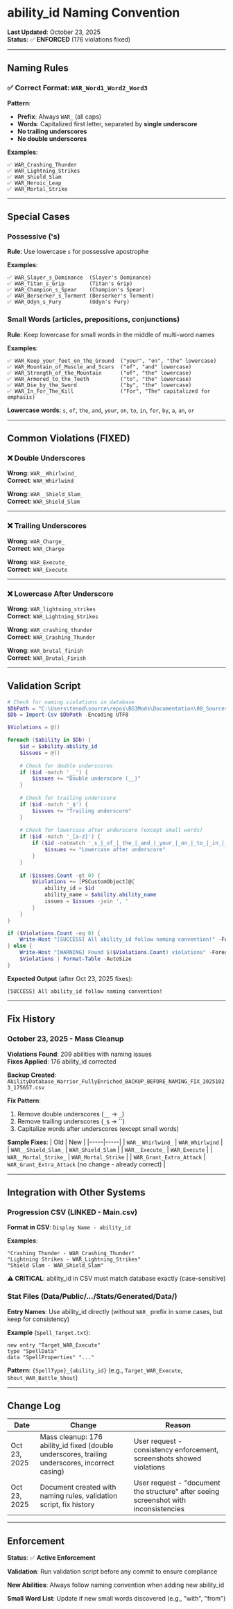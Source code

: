 # ability_id Naming Convention

**Last Updated**: October 23, 2025  
**Status**: ✅ **ENFORCED** (176 violations fixed)

---

## Naming Rules

### ✅ **Correct Format**: `WAR_Word1_Word2_Word3`

**Pattern**:
- **Prefix**: Always `WAR_` (all caps)
- **Words**: Capitalized first letter, separated by **single underscore**
- **No trailing underscores**
- **No double underscores**

**Examples**:
```
✅ WAR_Crashing_Thunder
✅ WAR_Lightning_Strikes
✅ WAR_Shield_Slam
✅ WAR_Heroic_Leap
✅ WAR_Mortal_Strike
```

---

## Special Cases

### Possessive ('s)

**Rule**: Use lowercase `s` for possessive apostrophe

**Examples**:
```
✅ WAR_Slayer_s_Dominance  (Slayer's Dominance)
✅ WAR_Titan_s_Grip        (Titan's Grip)
✅ WAR_Champion_s_Spear    (Champion's Spear)
✅ WAR_Berserker_s_Torment (Berserker's Torment)
✅ WAR_Odyn_s_Fury         (Odyn's Fury)
```

### Small Words (articles, prepositions, conjunctions)

**Rule**: Keep lowercase for small words in the middle of multi-word names

**Examples**:
```
✅ WAR_Keep_your_feet_on_the_Ground  ("your", "on", "the" lowercase)
✅ WAR_Mountain_of_Muscle_and_Scars  ("of", "and" lowercase)
✅ WAR_Strength_of_the_Mountain      ("of", "the" lowercase)
✅ WAR_Armored_to_the_Teeth          ("to", "the" lowercase)
✅ WAR_Die_by_the_Sword              ("by", "the" lowercase)
✅ WAR_In_For_The_Kill               ("For", "The" capitalized for emphasis)
```

**Lowercase words**: `s`, `of`, `the`, `and`, `your`, `on`, `to`, `in`, `for`, `by`, `a`, `an`, `or`

---

## Common Violations (FIXED)

### ❌ **Double Underscores**

**Wrong**: `WAR__Whirlwind_`  
**Correct**: `WAR_Whirlwind`

**Wrong**: `WAR__Shield_Slam_`  
**Correct**: `WAR_Shield_Slam`

---

### ❌ **Trailing Underscores**

**Wrong**: `WAR_Charge_`  
**Correct**: `WAR_Charge`

**Wrong**: `WAR_Execute_`  
**Correct**: `WAR_Execute`

---

### ❌ **Lowercase After Underscore**

**Wrong**: `WAR_lightning_strikes`  
**Correct**: `WAR_Lightning_Strikes`

**Wrong**: `WAR_crashing_thunder`  
**Correct**: `WAR_Crashing_Thunder`

**Wrong**: `WAR_brutal_finish`  
**Correct**: `WAR_Brutal_Finish`

---

## Validation Script

```powershell
# Check for naming violations in database
$DbPath = "C:\Users\tenod\source\repos\BG3Mods\Documentation\00_SourcesOfTruth\AbilityDatabase_Warrior_FullyEnriched.csv"
$Db = Import-Csv $DbPath -Encoding UTF8

$Violations = @()

foreach ($ability in $Db) {
    $id = $ability.ability_id
    $issues = @()
    
    # Check for double underscores
    if ($id -match '__') {
        $issues += "Double underscore (__)"
    }
    
    # Check for trailing underscore
    if ($id -match '_$') {
        $issues += "Trailing underscore"
    }
    
    # Check for lowercase after underscore (except small words)
    if ($id -match '_[a-z]') {
        if ($id -notmatch '_s_|_of_|_the_|_and_|_your_|_on_|_to_|_in_|_for_|_by_|_a_|_an_|_or_') {
            $issues += "Lowercase after underscore"
        }
    }
    
    if ($issues.Count -gt 0) {
        $Violations += [PSCustomObject]@{
            ability_id = $id
            ability_name = $ability.ability_name
            issues = $issues -join ', '
        }
    }
}

if ($Violations.Count -eq 0) {
    Write-Host "[SUCCESS] All ability_id follow naming convention!" -ForegroundColor Green
} else {
    Write-Host "[WARNING] Found $($Violations.Count) violations" -ForegroundColor Red
    $Violations | Format-Table -AutoSize
}
```

**Expected Output** (after Oct 23, 2025 fixes):
```
[SUCCESS] All ability_id follow naming convention!
```

---

## Fix History

### October 23, 2025 - Mass Cleanup

**Violations Found**: 209 abilities with naming issues  
**Fixes Applied**: 176 ability_id corrected

**Backup Created**: `AbilityDatabase_Warrior_FullyEnriched_BACKUP_BEFORE_NAMING_FIX_20251023_175657.csv`

**Fix Pattern**:
1. Remove double underscores (`__` → `_`)
2. Remove trailing underscores (`_$` → ``)
3. Capitalize words after underscores (except small words)

**Sample Fixes**:
| Old | New |
|-----|-----|
| `WAR__Whirlwind_` | `WAR_Whirlwind` |
| `WAR__Shield_Slam_` | `WAR_Shield_Slam` |
| `WAR__Execute_` | `WAR_Execute` |
| `WAR__Mortal_Strike_` | `WAR_Mortal_Strike` |
| `WAR_Grant_Extra_Attack` | `WAR_Grant_Extra_Attack` (no change - already correct) |

---

## Integration with Other Systems

### Progression CSV (LINKED - Main.csv)

**Format in CSV**: `Display Name - ability_id`

**Examples**:
```csv
"Crashing Thunder - WAR_Crashing_Thunder"
"Lightning Strikes - WAR_Lightning_Strikes"
"Shield Slam - WAR_Shield_Slam"
```

**⚠️ CRITICAL**: ability_id in CSV must match database exactly (case-sensitive)

### Stat Files (Data/Public/.../Stats/Generated/Data/)

**Entry Names**: Use ability_id directly (without `WAR_` prefix in some cases, but keep for consistency)

**Example** (`Spell_Target.txt`):
```
new entry "Target_WAR_Execute"
type "SpellData"
data "SpellProperties" "..."
```

**Pattern**: `{SpellType}_{ability_id}` (e.g., `Target_WAR_Execute`, `Shout_WAR_Battle_Shout`)

---

## Change Log

| Date | Change | Reason |
|------|--------|--------|
| Oct 23, 2025 | Mass cleanup: 176 ability_id fixed (double underscores, trailing underscores, incorrect casing) | User request - consistency enforcement, screenshots showed violations |
| Oct 23, 2025 | Document created with naming rules, validation script, fix history | User request - "document the structure" after seeing screenshot with inconsistencies |

---

## Enforcement

**Status**: ✅ **Active Enforcement**

**Validation**: Run validation script before any commit to ensure compliance

**New Abilities**: Always follow naming convention when adding new ability_id

**Small Word List**: Update if new small words discovered (e.g., "with", "from")
